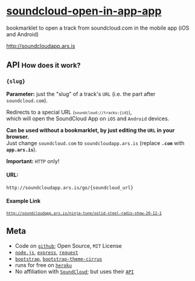 # [soundcloud-open-in-app-app](http://soundcloudapp.ars.is)


bookmarklet to open a track from soundcloud.com in the mobile app (iOS and Android)

<http://soundcloudapp.ars.is>

## API <small>How does it work?</small>

### `{slug}`

**Parameter:** just the "slug" of a track's `URL` (i.e. the part after `soundcloud.com`).

Redirects to a special URL <small>(`soundcloud://tracks:{id}`)</small>,  
which will open the SoundCloud App on `iOS` and `Android` devices.

**Can be used without a bookmarklet, by just editing the `URL` in your browser.**  
Just change `soundcloud.com` to `soundcloudapp.ars.is` (replace **`.com`** with **`app.ars.is`**).

**Important:** `HTTP` only!

#### **URL:** 

`http://soundcloudapp.ars.is/go/{soundcloud_url}`

#### Example Link

<small><code><http://soundcloudapp.ars.is/ninja-tune/solid-steel-radio-show-20-12-1></code></small>

## Meta

-   Code on
    [`github`](https://github.com/eins78/soundcloud-open-in-app-app); Open Source, `MIT` License
-   [`node.js`](http://nodejs.org), [`express`](http://expressjs.com), [`request`](https://npmjs.org/package/request)
-   [`bootstrap`](http://getbootstrap.com), [`bootstrap-theme-cirrus`](http://code.divshot.com/bootstrap-theme-cirrus/)
-   runs for free on [`heroku`](http://heroku.com)
-   No affiliation with [`SoundCloud`](http://soundcloud.com); but uses their [`API`](http://dev.soundcloud.com/docs/api/reference#resolve)